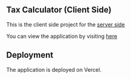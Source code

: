## Tax Calculator (Client Side) 

This is the client side project for the [server side](https://github.com/rcrosbourne/tax-calculator)

You can view the application by visiting [here](https://calculator.rcrosbourne.dev)

## Deployment
The application is deployed on Vercel.